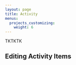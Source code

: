 ```yaml
---
layout: page
title: Activity
menus:
  projects_customizing:
    weight: 6
---
```

TKTKTK

## Editing Activity Items
